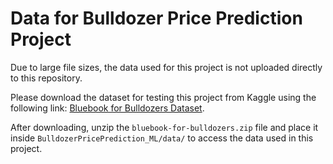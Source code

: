 # Data for Bulldozer Price Prediction Project

Due to large file sizes, the data used for this project is not uploaded directly to this repository.

Please download the dataset for testing this project from Kaggle using the following link: [Bluebook for Bulldozers Dataset](https://www.kaggle.com/c/bluebook-for-bulldozers/data).

After downloading, unzip the `bluebook-for-bulldozers.zip` file and place it inside `BulldozerPricePrediction_ML/data/` to access the data used in this project.

